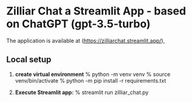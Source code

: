 # Zilliar Chat a Streamlit App - based on ChatGPT (gpt-3.5-turbo)
The application is available at (https://zilliarchat.streamlit.app/),

## Local setup
1. **create virtual environment**
	 % python -m venv venv
	 % source venv/bin/activate
	 % python -m pip install -r requirements.txt

2. **Execute Streamlit app:**
	  % streamlit run zilliar_chat.py
